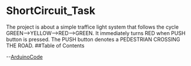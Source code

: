 # ShortCircuit_Task
The project is about a simple traffice light system that follows the cycle GREEN-->YELLOW-->RED-->GREEN.
It immediately turns RED when PUSH button is pressed. The PUSH button denotes a PEDESTRIAN CROSSING THE ROAD.
##Table of Contents


--[ArduinoCode](#ArduinoCode)
